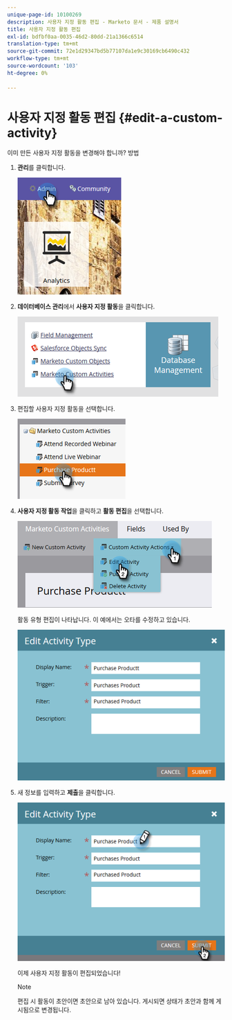 ```yaml
---
unique-page-id: 10100269
description: 사용자 지정 활동 편집 - Marketo 문서 - 제품 설명서
title: 사용자 지정 활동 편집
exl-id: bdfbf0aa-0035-46d2-80dd-21a1366c6514
translation-type: tm+mt
source-git-commit: 72e1d29347bd5b77107da1e9c30169cb6490c432
workflow-type: tm+mt
source-wordcount: '103'
ht-degree: 0%

---
```


# 사용자 지정 활동 편집 {#edit-a-custom-activity}

이미 만든 사용자 지정 활동을 변경해야 합니까? 방법

1. **관리**&#x200B;를 클릭합니다.

   ![](assets/one-1.png)

1. **데이터베이스 관리**&#x200B;에서 **사용자 지정 활동**&#x200B;을 클릭합니다.

   ![](assets/two-1.png)

1. 편집할 사용자 지정 활동을 선택합니다.

   ![](assets/three-1.png)

1. **사용자 지정 활동 작업**&#x200B;을 클릭하고 **활동 편집**&#x200B;을 선택합니다.

   ![](assets/four-1.png)

   활동 유형 편집이 나타납니다. 이 예에서는 오타를 수정하고 있습니다.

   ![](assets/five-1.png)

1. 새 정보를 입력하고 **제출**&#x200B;을 클릭합니다.

   ![](assets/six-1.png)

   이제 사용자 지정 활동이 편집되었습니다!

   >[!NOTE]
   >
   >편집 시 활동이 초안이면 초안으로 남아 있습니다. 게시되면 상태가 초안과 함께 게시됨으로 변경됩니다.
